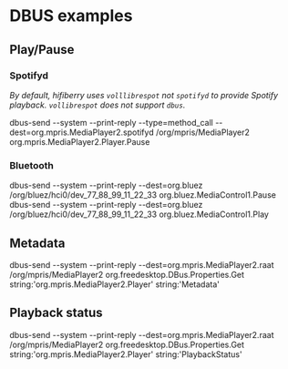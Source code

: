 # DBUS examples

## Play/Pause

### Spotifyd

*By default, hifiberry uses `volllibrespot` not `spotifyd` to provide Spotify playback. `vollibrespot` does not support `dbus`.* 

dbus-send --system --print-reply --type=method_call --dest=org.mpris.MediaPlayer2.spotifyd /org/mpris/MediaPlayer2 org.mpris.MediaPlayer2.Player.Pause

### Bluetooth
dbus-send --system --print-reply --dest=org.bluez /org/bluez/hci0/dev_77_88_99_11_22_33 org.bluez.MediaControl1.Pause
dbus-send --system --print-reply --dest=org.bluez /org/bluez/hci0/dev_77_88_99_11_22_33 org.bluez.MediaControl1.Play

## Metadata

dbus-send --system --print-reply --dest=org.mpris.MediaPlayer2.raat /org/mpris/MediaPlayer2 org.freedesktop.DBus.Properties.Get string:'org.mpris.MediaPlayer2.Player' string:'Metadata'

## Playback status

dbus-send --system --print-reply --dest=org.mpris.MediaPlayer2.raat /org/mpris/MediaPlayer2 org.freedesktop.DBus.Properties.Get string:'org.mpris.MediaPlayer2.Player' string:'PlaybackStatus'

